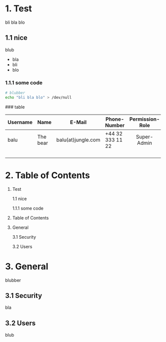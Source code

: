 # 1. Test

bli bla blo

## 1.1 nice

blub

* bla
* bli
* blo

### 1.1.1 some code

```bash
# blubber
echo "bli bla blo" > /dev/null
```



### table

| Username | Name            | E-Mail              | Phone-Number     | Permission-Role |
| -------- | --------------- | ------------------- | ---------------- | :-------------: |
| balu     | The bear        | balu(at)jungle.com  | +44 32 333 11 22 |   Super-Admin   |
|          |                 |                     |                  |                 |
|          |                 |                     |                  |                 |
|          |                 |                     |                  |                 |
|          |                 |                     |                  |                 |

# 2. Table of Contents

1. Test

   1.1 nice

   	1.1.1 some code

2. Table of Contents

3. General

   3.1 Security

   3.2 Users

# 3. General

blubber

## 3.1 Security

bla

## 3.2 Users

blub

